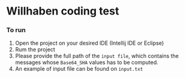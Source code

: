 # Willhaben coding test

### To run
1. Open the project on your desired IDE (Intellij IDE or Eclipse)
2. Rum the project
3. Please provide the full path of the `input file`, which contains the messages whose `Base64_SHA` values has to be computed.
4. An example of input file can be found on `input.txt`
